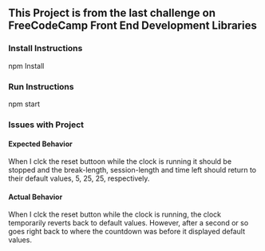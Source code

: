 ## This Project is from the last challenge on FreeCodeCamp Front End Development Libraries

### Install Instructions

npm Install

### Run Instructions

npm start

### Issues with Project

#### Expected Behavior

When I clck the reset buttoon while the clock is running it should be stopped and the break-length, session-length and time left should return to their default values, 5, 25, 25, respectively.

#### Actual Behavior

When I clck the reset button while the clock is running, the clock temporarily reverts back to default values.
However, after a second or so goes right back to where the countdown was before it displayed default values.
